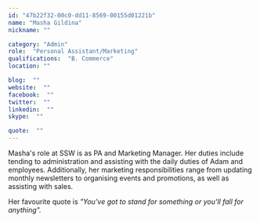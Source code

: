 ```yaml
---
id: "47b22f32-00c0-dd11-8569-00155d01221b"
name: "Masha Gildina"
nickname: ""

category: "Admin"
role:  "Personal Assistant/Marketing"
qualifications:  "B. Commerce"
location: ""

blog:  ""
website:  ""
facebook:  ""
twitter:  ""
linkedin:  ""
skype:  ""

quote:  ""
---
```


Masha's role at SSW is as PA and Marketing Manager. Her duties include tending to administration and assisting with the daily duties of Adam and employees. Additionally, her marketing responsibilities range from updating monthly newsletters to organising events and promotions, as well as assisting with sales.

Her favourite quote is *"You've got to stand for something or you'll fall for anything".*